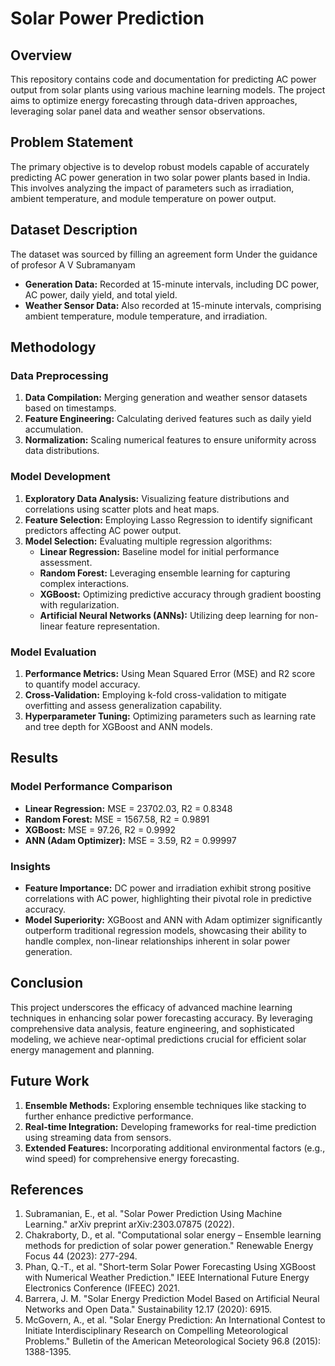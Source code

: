 # Solar Power Prediction

## Overview
This repository contains code and documentation for predicting AC power output from solar plants using various machine learning models. The project aims to optimize energy forecasting through data-driven approaches, leveraging solar panel data and weather sensor observations.

## Problem Statement
The primary objective is to develop robust models capable of accurately predicting AC power generation in two solar power plants based in India. This involves analyzing the impact of parameters such as irradiation, ambient temperature, and module temperature on power output.

## Dataset Description
The dataset was sourced by filling an agreement form Under the guidance of profesor A V Subramanyam
- **Generation Data:** Recorded at 15-minute intervals, including DC power, AC power, daily yield, and total yield.
- **Weather Sensor Data:** Also recorded at 15-minute intervals, comprising ambient temperature, module temperature, and irradiation.

## Methodology
### Data Preprocessing
1. **Data Compilation:** Merging generation and weather sensor datasets based on timestamps.
2. **Feature Engineering:** Calculating derived features such as daily yield accumulation.
3. **Normalization:** Scaling numerical features to ensure uniformity across data distributions.

### Model Development
1. **Exploratory Data Analysis:** Visualizing feature distributions and correlations using scatter plots and heat maps.
2. **Feature Selection:** Employing Lasso Regression to identify significant predictors affecting AC power output.
3. **Model Selection:** Evaluating multiple regression algorithms:
   - **Linear Regression:** Baseline model for initial performance assessment.
   - **Random Forest:** Leveraging ensemble learning for capturing complex interactions.
   - **XGBoost:** Optimizing predictive accuracy through gradient boosting with regularization.
   - **Artificial Neural Networks (ANNs):** Utilizing deep learning for non-linear feature representation.

### Model Evaluation
1. **Performance Metrics:** Using Mean Squared Error (MSE) and R2 score to quantify model accuracy.
2. **Cross-Validation:** Employing k-fold cross-validation to mitigate overfitting and assess generalization capability.
3. **Hyperparameter Tuning:** Optimizing parameters such as learning rate and tree depth for XGBoost and ANN models.

## Results
### Model Performance Comparison
- **Linear Regression:** MSE = 23702.03, R2 = 0.8348
- **Random Forest:** MSE = 1567.58, R2 = 0.9891
- **XGBoost:** MSE = 97.26, R2 = 0.9992
- **ANN (Adam Optimizer):** MSE = 3.59, R2 = 0.99997

### Insights
- **Feature Importance:** DC power and irradiation exhibit strong positive correlations with AC power, highlighting their pivotal role in predictive accuracy.
- **Model Superiority:** XGBoost and ANN with Adam optimizer significantly outperform traditional regression models, showcasing their ability to handle complex, non-linear relationships inherent in solar power generation.

## Conclusion
This project underscores the efficacy of advanced machine learning techniques in enhancing solar power forecasting accuracy. By leveraging comprehensive data analysis, feature engineering, and sophisticated modeling, we achieve near-optimal predictions crucial for efficient solar energy management and planning.

## Future Work
1. **Ensemble Methods:** Exploring ensemble techniques like stacking to further enhance predictive performance.
2. **Real-time Integration:** Developing frameworks for real-time prediction using streaming data from sensors.
3. **Extended Features:** Incorporating additional environmental factors (e.g., wind speed) for comprehensive energy forecasting.

## References
1. Subramanian, E., et al. "Solar Power Prediction Using Machine Learning." arXiv preprint arXiv:2303.07875 (2022).
2. Chakraborty, D., et al. "Computational solar energy – Ensemble learning methods for prediction of solar power generation." Renewable Energy Focus 44 (2023): 277-294.
3. Phan, Q.-T., et al. "Short-term Solar Power Forecasting Using XGBoost with Numerical Weather Prediction." IEEE International Future Energy Electronics Conference (IFEEC) 2021.
4. Barrera, J. M. "Solar Energy Prediction Model Based on Artificial Neural Networks and Open Data." Sustainability 12.17 (2020): 6915.
5. McGovern, A., et al. "Solar Energy Prediction: An International Contest to Initiate Interdisciplinary Research on Compelling Meteorological Problems." Bulletin of the American Meteorological Society 96.8 (2015): 1388-1395.
